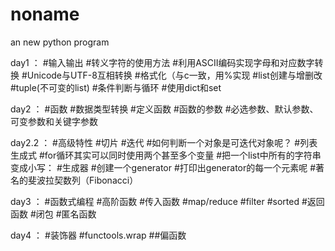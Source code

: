 ﻿# noname
an new python program

day1 ：
#输入输出
#转义字符的使用方法
#利用ASCII编码实现字母和对应数字转换
#Unicode与UTF-8互相转换
#格式化（与c一致，用%实现
#list创建与增删改
#tuple(不可变的list)
#条件判断与循环
#使用dict和set

day2 ：
#函数
#数据类型转换
#定义函数
#函数的参数
#必选参数、默认参数、可变参数和关键字参数

day2.2 ：
#高级特性
#切片
#迭代
#如何判断一个对象是可迭代对象呢？
#列表生成式
#for循环其实可以同时使用两个甚至多个变量
#把一个list中所有的字符串变成小写：
#生成器
#创建一个generator
#打印出generator的每一个元素呢
#著名的斐波拉契数列（Fibonacci）

day3 ：
#函数式编程
#高阶函数
#传入函数
#map/reduce
#filter
#sorted
#返回函数
#闭包
#匿名函数

day4 ：
#装饰器
#functools.wrap
##偏函数